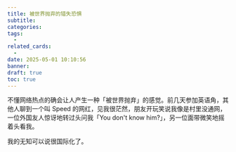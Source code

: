 ```yaml
---
title: 被世界抛弃的错失恐惧
subtitle: 
categories: 
tags:
  - 
related_cards:
  - 
date: 2025-05-01 10:10:56
banner:
draft: true
toc: true
---
```


不懂网络热点的确会让人产生一种「被世界抛弃」的感觉。前几天参加英语角，其他人聊到一个叫 Speed 的网红，见我很茫然，朋友开玩笑说我像是村里没通网，一位外国友人惊讶地转过头问我「You don't know him?」，另一位面带微笑地摇着头看我。

我的无知可以说很国际化了。<!--more-->

